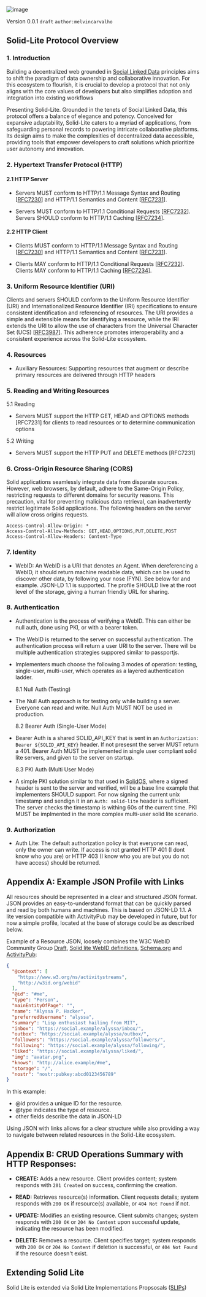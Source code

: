 ![image](https://github.com/solid-lite/draft-spec/assets/65864/d9b22bad-de6c-4f8a-97ec-827b1caafa56)

Version 0.0.1 `draft` `author:melvincarvalho`

## Solid-Lite Protocol Overview

### 1. Introduction

Building a decentralized web grounded in [Social Linked Data](https://solid.mit.edu/) principles aims to shift the paradigm of data ownership and collaborative innovation. For this ecosystem to flourish, it is crucial to develop a protocol that not only aligns with the core values of developers but also simplifies adoption and integration into existing workflows

Presenting Solid-Lite. Grounded in the tenets of Social Linked Data, this protocol offers a balance of elegance and potency. Conceived for expansive adaptability, Solid-Lite caters to a myriad of applications, from safeguarding personal records to powering intricate collaborative platforms. Its design aims to make the complexities of decentralized data accessible, providing tools that empower developers to craft solutions which prioritize user autonomy and innovation.

### 2. Hypertext Transfer Protocol (HTTP)

#### 2.1 HTTP Server

- Servers MUST conform to HTTP/1.1 Message Syntax and Routing [[RFC7230](https://solidproject.org/TR/protocol#bib-rfc7230)] and HTTP/1.1 Semantics and Content [[RFC7231](https://solidproject.org/TR/protocol#bib-rfc7231)].

- Servers MUST conform to HTTP/1.1 Conditional Requests [[RFC7232](https://solidproject.org/TR/protocol#bib-rfc7232)]. Servers SHOULD conform to HTTP/1.1 Caching [[RFC7234](https://solidproject.org/TR/protocol#bib-rfc7234)].

#### 2.2 HTTP Client

- Clients MUST conform to HTTP/1.1 Message Syntax and Routing [[RFC7230](https://solidproject.org/TR/protocol#bib-rfc7230)] and HTTP/1.1 Semantics and Content [[RFC7231](https://solidproject.org/TR/protocol#bib-rfc7231)].

- Clients MAY conform to HTTP/1.1 Conditional Requests [[RFC7232](https://solidproject.org/TR/protocol#bib-rfc7232)]. Clients MAY conform to HTTP/1.1 Caching [[RFC7234](https://solidproject.org/TR/protocol#bib-rfc7234)].

### 3. Uniform Resource Identifier (URI)

Clients and servers SHOULD conform to the Uniform Resource Identifier (URI) and Internationalized Resource Identifier (IRI) specifications to ensure consistent identification and referencing of resources. The URI provides a simple and extensible means for identifying a resource, while the IRI extends the URI to allow the use of characters from the Universal Character Set (UCS) [[RFC3987](https://solidproject.org/TR/protocol#bib-rfc3987)]. This adherence promotes interoperability and a consistent experience across the Solid-Lite ecosystem.

### 4. Resources

- Auxiliary Resources: Supporting resources that augment or describe primary resources are delivered through HTTP headers

### 5. Reading and Writing Resources

5.1 Reading

- Servers MUST support the HTTP GET, HEAD and OPTIONS methods [RFC7231] for clients to read resources or to determine communication options
  
5.2 Writing

- Servers MUST support the HTTP PUT and DELETE methods [RFC7231]

### 6. Cross-Origin Resource Sharing (CORS)

Solid applications seamlessly integrate data from disparate sources. However, web browsers, by default, adhere to the Same-Origin Policy, restricting requests to different domains for security reasons. This precaution, vital for preventing malicious data retrieval, can inadvertently restrict legitimate Solid applications. The following headers on the server will allow cross origins requests.

```
Access-Control-Allow-Origin: *
Access-Control-Allow-Methods: GET,HEAD,OPTIONS,PUT,DELETE,POST
Access-Control-Allow-Headers: Content-Type
```

### 7. Identity

- WebID: An WebID is a URI that denotes an Agent. When dereferencing a WebID, it should return machine readable data, which can be used to discover other data, by following your nose (FYN). See below for and example. JSON-LD 1.1 is supported. The profile SHOULD live at the root level of the storage, giving a human friendly URL for sharing.

### 8. Authentication

- Authentication is the process of verifying a WebID. This can either be null auth, done using PKI, or with a bearer token.
- The WebID is returned to the server on successful authentication. The authentication process will return a user URI to the server. There will be multiple authentication strategies suppored similar to passportjs.
- Implementers much choose the following 3 modes of operation: testing, single-user, multi-user, which operates as a layered authentication ladder.

  8.1 Null Auth (Testing)

- The Null Auth approach is for testing only while building a server. Everyone can read and write. Null Auth MUST NOT be used in production.

  8.2 Bearer Auth (Single-User Mode)

- Bearer Auth is a shared SOLID_API_KEY that is sent in an `Authorization: Bearer ${SOLID_API_KEY}` header. If not presesnt the server MUST return a 401. Bearer Auth MUST be implemented in single user compliant solid lite servers, and given to the server on startup.

  8.3 PKI Auth (Multi User Mode)

- A simple PKI solution similar to that used in [SolidOS](https://github.com/SolidOS/solid-ui/blob/main/src/chat/keys.ts), where a signed header is sent to the server and verified, will be a base line example that implementers SHOULD support. For now signing the current unix timestamp and sendign it in an `Auth: solid-lite` header is sufficient. The server checks the timestamp is withing 60s of the current time. PKI MUST be implmented in the more complex multi-user solid lite scenario.

### 9. Authorization

- Auth Lite: The default authorization policy is that everyone can read, only the owner can write. If access is not granted HTTP 401 (I dont know who you are) or HTTP 403 (I know who you are but you do not have access) should be returned.

## Appendix A: Example JSON Profile with Links

All resources should be represented in a clear and structured JSON format. JSON provides an easy-to-understand format that can be quickly parsed and read by both humans and machines. This is based on JSON-LD 1.1. A lite version compatible with ActivityPub may be developed in future, but for now a simple profile, located at the base of storage could be as described below.

Example of a Resource JSON, loosely combines the W3C WebID Community Group [Draft](https://w3c.github.io/WebID/working_documents/webid-core-jacopo.html), [Solid lite WebID definitions](https://solid-lite.github.io/WebID/spec/identity/), [Schema.org](https://developers.google.com/search/updates#february-2024) and [ActivityPub](https://www.w3.org/TR/activitypub/):

```json
{
  "@context": [
    "https://www.w3.org/ns/activitystreams",
    "http://w3id.org/webid"
  ],
  "@id": "#me",
  "type": "Person",
  "mainEntityOfPage": "",
  "name": "Alyssa P. Hacker",
  "preferredUsername": "alyssa",
  "summary": "Lisp enthusiast hailing from MIT",
  "inbox": "https://social.example/alyssa/inbox/",
  "outbox": "https://social.example/alyssa/outbox/",
  "followers": "https://social.example/alyssa/followers/",
  "following": "https://social.example/alyssa/following/",
  "liked": "https://social.example/alyssa/liked/",
  "img": "avatar.png",
  "knows": "http://alice.example/#me",
  "storage": "/",
  "nostr": "nostr:pubkey:abcd0123456789"
}
```


In this example:

- @id provides a unique ID for the resource.
- @type indicates the type of resource.
- other fields describe the data in JSON-LD

Using JSON with links allows for a clear structure while also providing a way to navigate between related resources in the Solid-Lite ecosystem.

## Appendix B: **CRUD Operations Summary with HTTP Responses:**

- **CREATE:** Adds a new resource. Client provides content; system responds with `201 Created` on success, confirming the creation.

- **READ:** Retrieves resource(s) information. Client requests details; system responds with `200 OK` if resource(s) available, or `404 Not Found` if not.

- **UPDATE:** Modifies an existing resource. Client submits changes; system responds with `200 OK` or `204 No Content` upon successful update, indicating the resource has been modified.

- **DELETE:** Removes a resource. Client specifies target; system responds with `200 OK` or `204 No Content` if deletion is successful, or `404 Not Found` if the resource doesn't exist.

## Extending Solid Lite

Solid Lite is extended via Solid Lite Implementations Propsosals ([SLIPs](https://solid-lite.github.io/slips/))
